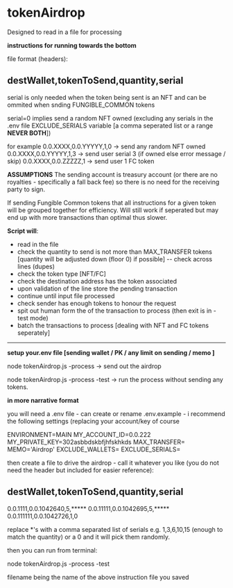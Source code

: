 # tokenAirdrop

Designed to read in a file for processing

**instructions for running towards the bottom**

file format (headers):
## destWallet,tokenToSend,quantity,serial

serial is only needed when the token being sent is an NFT and can be ommited when snding FUNGIBLE_COMMON tokens

serial=0 implies send a random NFT owned (excluding any serials in the .env file EXCLUDE_SERIALS variable [a comma seperated list or a range **NEVER BOTH**])

for example
0.0.XXXX,0.0.YYYYY,1,0  -> send any random NFT owned
0.0.XXXX,0.0.YYYYY,1,3  -> send user serial 3 (if owned else error message / skip)
0.0.XXXX,0.0.ZZZZZ,1	-> send user 1 FC token

**ASSUMPTIONS**
The sending account is treasury account (or there are no royalties - specifically a fall back fee) so there is no need for the receiving party to sign.

If sending Fungible Common tokens that all instructions for a given token will be grouped together for efficiency. Will still work if seperated but may end up with more transactions than optimal thus slower.

**Script will**:
 * read in the file
 * check the quantity to send is not more than MAX_TRANSFER tokens [quantity will be adjusted down (floor 0) if possible] -- check across lines (dupes)
 * check the token type [NFT/FC]
 * check the destination address has the token associated
 * upon validation of the line store the pending transaction
 * continue until input file processed
 * check sender has enough tokens to honour the request
 * spit out human form the of the transaction to process (then exit is in -test mode)
 * batch the transactions to process [dealing with NFT and FC tokens seperately]

-------

**setup your.env file [sending wallet / PK / any limit on sending / memo ]**

node tokenAirdrop.js -process <filename>
  -> send out the airdrop 

node tokenAirdrop.js -process <filename> -test
  -> run the process without sending any tokens.

**in more narrative format**

you will need a .env file - can create or rename .env.example - i recommend the following settings (replacing your account/key of course 

ENVIRONMENT=MAIN
MY_ACCOUNT_ID=0.0.222
MY_PRIVATE_KEY=302asbbdskbfjhfskhkds
MAX_TRANSFER=
MEMO='Airdrop'
EXCLUDE_WALLETS=
EXCLUDE_SERIALS=


then create a file to drive the airdrop - call it whatever you like (you do not need the header but included for easier reference):
## destWallet,tokenToSend,quantity,serial
0.0.1111,0.0.1042640,5,*****
0.0.11111,0.0.1042695,5,*****
0.0.111111,0.0.1042726,1,0


replace *'s with a comma separated list of serials e.g. 1,3,6,10,15 (enough to match the quantity) or a 0 and it will pick them randomly.

then you can run from terminal:

node tokenAirdrop.js -process <filename> -test

filename being the name of the above instruction file you saved